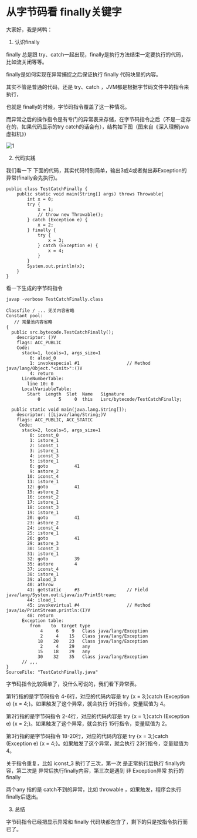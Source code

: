 # 从字节码看 finally关键字

大家好，我是烤鸭：

1.   认识finally

   finally 总是跟 try、catch一起出现，finally是执行方法结束一定要执行的代码，比如流关闭等等。

   finally是如何实现在异常捕捉之后保证执行 finally 代码块里的内容。

   其实不管是普通的代码，还是 try、catch ，JVM都是根据字节码文件中的指令来执行，

   也就是 finally的时候，字节码指令覆盖了这一种情况。

   而异常之后的操作指令是有专门的异常表来存储，在字节码指令之后（不是一定存在的，如果代码显示的try catch的话会有），结构如下图（图来自《深入理解java虚拟机》）

   ![1](E:\my\blog\字节码\finally\1.png)

2.   代码实践

   我们看一下 下面的代码，其实代码特别简单，输出3或4或者抛出非Exception的异常(finally会先执行)。

   ```
   public class TestCatchFinally {
       public static void main(String[] args) throws Throwable{
           int x = 0;
           try {
               x = 1;
               // throw new Throwable();
           } catch (Exception e) {
               x = 2;
           } finally {
               try {
                   x = 3;
               } catch (Exception e) {
                   x = 4;
               }
           }
           System.out.println(x);
       }
   }
   ```

   看一下生成的字节码指令

   ```
   javap -verbose TestCatchFinally.class
   ```

   ```
   Classfile / ... 无关内容省略
   Constant pool:
      // 常量池内容省略
   {
     public src.bytecode.TestCatchFinally();
       descriptor: ()V
       flags: ACC_PUBLIC
       Code:
         stack=1, locals=1, args_size=1
            0: aload_0
            1: invokespecial #1                  // Method java/lang/Object."<init>":()V
            4: return
         LineNumberTable:
           line 10: 0
         LocalVariableTable:
           Start  Length  Slot  Name   Signature
               0       5     0  this   Lsrc/bytecode/TestCatchFinally;
   
     public static void main(java.lang.String[]);
       descriptor: ([Ljava/lang/String;)V
       flags: ACC_PUBLIC, ACC_STATIC
        Code:
         stack=2, locals=5, args_size=1
            0: iconst_0
            1: istore_1
            2: iconst_1
            3: istore_1
            4: iconst_3
            5: istore_1
            6: goto          41
            9: astore_2
           10: iconst_4
           11: istore_1
           12: goto          41
           15: astore_2
           16: iconst_2
           17: istore_1
           18: iconst_3
           19: istore_1
           20: goto          41
           23: astore_2
           24: iconst_4
           25: istore_1
           26: goto          41
           29: astore_3
           30: iconst_3
           31: istore_1
           32: goto          39
           35: astore        4
           37: iconst_4
           38: istore_1
           39: aload_3
           40: athrow
           41: getstatic     #3                  // Field java/lang/System.out:Ljava/io/PrintStream;
           44: iload_1
           45: invokevirtual #4                  // Method java/io/PrintStream.println:(I)V
           48: return
         Exception table:
            from    to  target type
                4     6     9   Class java/lang/Exception
                2     4    15   Class java/lang/Exception
               18    20    23   Class java/lang/Exception
                2     4    29   any
               15    18    29   any
               30    32    35   Class java/lang/Exception
         // ,,,
   }
   SourceFile: "TestCatchFinally.java"
   
   ```

   字节码指令比较简单了，没什么可说的，我们看下异常表。

   第1行指的是字节码指令 4-6行，对应的代码内容是 try {x = 3;}catch (Exception e) {x = 4;}。如果触发了这个异常，就会执行 9行指令，变量赋值为 4。

   第2行指的是字节码指令 2-4行，对应的代码内容是 try {x = 1;}catch (Exception e) {x = 2;}。如果触发了这个异常，就会执行 15行指令，变量赋值为 2。

   第3行指的是字节码指令 18-20行，对应的代码内容是 try {x = 3;}catch (Exception e) {x = 4;}。如果触发了这个异常，就会执行 23行指令，变量赋值为 4。

   关于指令重复，比如 iconst_3 执行了三次，第一次 是正常执行后执行 finally内容，第二次是 异常后执行finally内容，第三次是遇到 非 Exception异常 执行的finally

   两个any 指的是 catch不到的异常，比如 throwable ，如果触发，程序会执行finally后退出。

   

3.  总结

  字节码指令已经把显示异常和 finally 代码块都包含了，剩下的只是按指令执行而已了。

